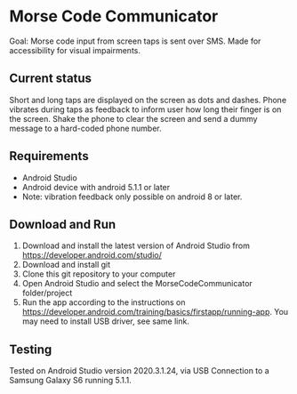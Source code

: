 # Morse Code Communicator
Goal: Morse code input from screen taps is sent over SMS. Made for accessibility for visual impairments.

## Current status
Short and long taps are displayed on the screen as dots and dashes. Phone vibrates during taps as feedback
to inform user how long their finger is on the screen. Shake the phone to clear the screen
and send a dummy message to a hard-coded phone number.

## Requirements
* Android Studio
* Android device with android 5.1.1 or later
* Note: vibration feedback only possible on android 8 or later.

## Download and Run
1. Download and install the latest version of Android Studio from https://developer.android.com/studio/
2. Download and install git
3. Clone this git repository to your computer
4. Open Android Studio and select the MorseCodeCommunicator folder/project
5. Run the app according to the instructions on https://developer.android.com/training/basics/firstapp/running-app.
You may need to install USB driver, see same link.

## Testing
Tested on Android Studio version 2020.3.1.24, via USB Connection to a Samsung Galaxy S6 running 5.1.1.
